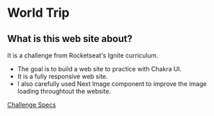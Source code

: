# World Trip

## What is this web site about?

It is a challenge from Rocketseat's Ignite curriculum.
- The goal is to build a web site to practice with Chakra UI.
- It is a fully responsive web site.
- I also carefully used Next Image component to improve the image loading throughtout the website.

[Challenge Specs](https://www.notion.so/Desafio-01-Interface-com-Chakra-UI-d1274f7fd7f54283b9173b7fd8003cc6#451d43b63b0649fda31ff9424bfa0d3f)
